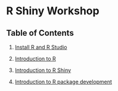 # R Shiny Workshop

## Table of Contents

1.  [Install R and R Studio](https://github.com/omicscodeathon/rshinyworkshop/blob/main/introduction_to_R/Install%20R%20and%20R%20Studio.md)
2.  [Introduction to R](https://github.com/omicscodeathon/rshinyworkshop/tree/main/introduction_to_R)

3.  [Introduction to R Shiny](https://github.com/omicscodeathon/rshinyworkshop/tree/main/introduction_to_R_shiny)

4.  [Introduction to R package development](https://github.com/omicscodeathon/rshinyworkshop/tree/main/introduction_to_R_package_development)
